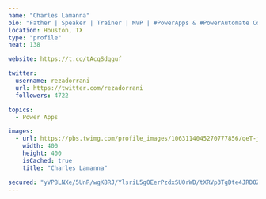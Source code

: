 ```yaml
---
name: "Charles Lamanna"
bio: "Father | Speaker | Trainer | MVP | #PowerApps & #PowerAutomate Community Super User | YouTuber Right-pointing triangle http://youtube.com/c/rezadorrani | Learn - Share - Clockwise rightwards and leftwards open circle arrows"
location: Houston, TX
type: "profile"
heat: 138

website: https://t.co/tAcqSdqguf

twitter:
  username: rezadorrani
  url: https://twitter.com/rezadorrani
  followers: 4722

topics:
  - Power Apps

images:
  - url: https://pbs.twimg.com/profile_images/1063114045270777856/qeT-jpWr_400x400.jpg
    width: 400
    height: 400
    isCached: true
    title: "Charles Lamanna"

secured: "yVP8LNXe/5UnR/wgK8RJ/YlsriL5g0EerPzdxSU0rWD/tXRVp3TgDte4JRD0ZuE6EAsKinwO2Q9Q15u5QNH9WvQdHxFV+Wlau2zt/A2sHNhAw9C6J5uYfs5HMMiog0Sx24Kmo0swit19PFRPay99C3CjW2W31/yD6qbZF/Th1TGEUoUdNRkjPDL2jscDG1VwSzkCtO86zc2efUz3L8P5UcRyTRQ39YoYcLSNu1FCNJ+20NaInXaEoF4mtwzdQwAavDn+LHw/06ioM9CM9hSrX/g4LkK1dxJaQ/cVrFsrhdP9OF5o0cSulMjnoJ7Lk6brBvxJH1U89x4e1dpzt2gA/uSQa0+/DrdJe/k91m8r+e6/ARh39dnQkOui8CDpHNO5m7oEpps4mNLavQWM1biUq+ztMcnmn54NmqCdzp4Rv9Q=;GJuMd71/D3HFgVcxbDkU3w=="
---
```


